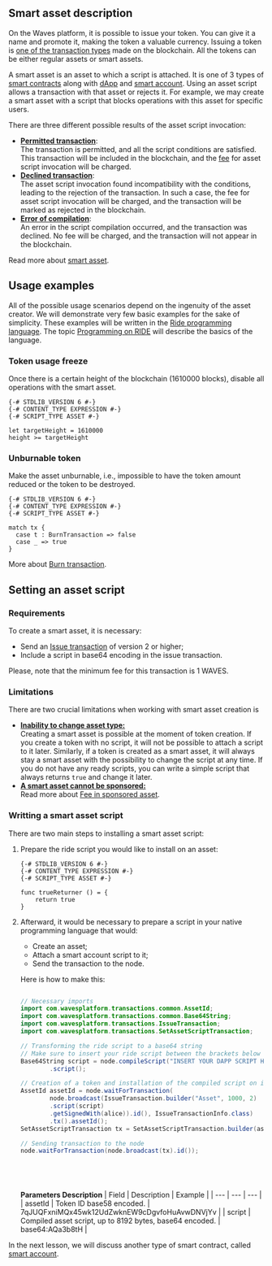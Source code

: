 ## Smart asset description ##

On the Waves platform, it is possible to issue your token.
You can give it a name and promote it, making the token a valuable currency.
Issuing a token is [one of the transaction types]() made on the blockchain.
All the tokens can be either regular assets or smart assets.

A smart asset is an asset to which a script is attached.
It is one of 3 types of [smart contracts](https://docs.waves.tech/en/building-apps/smart-contracts/waves-smart-contracts-overview) along with [dApp]() and [smart account]().
Using an asset script allows a transaction with that asset or rejects it.
For example, we may create a smart asset with a script that blocks operations with this asset for specific users.

There are three different possible results of the asset script invocation:

- **<u>Permitted transaction</u>**:  
  The transaction is permitted, and all the script conditions are satisfied.
  This transaction will be included in the blockchain, and the [fee](https://docs.waves.tech/en/building-apps/smart-contracts/what-is-smart-asset#smart-asset-fees) for asset script invocation will be charged.
- **<u>Declined transaction</u>**:  
  The asset script invocation found incompatibility with the conditions, leading to the rejection of the transaction.
  In such a case, the fee for asset script invocation will be charged, and the transaction will be marked as rejected in the blockchain.
- **<u>Error of compilation</u>**:  
  An error in the script compilation occurred, and the transaction was declined.
  No fee will be charged, and the transaction will not appear in the blockchain.

Read more about [smart asset](https://docs.waves.tech/en/building-apps/smart-contracts/what-is-smart-asset).

## Usage examples ##

All of the possible usage scenarios depend on the ingenuity of the asset creator.
We will demonstrate very few basic examples for the sake of simplicity.
These examples will be written in the [Ride programming language](https://docs.waves.tech/en/ride/).
The topic [Programming on RIDE]() will describe the basics of the language.

### Token usage freeze ###

Once there is a certain height of the blockchain (1610000 blocks), disable all operations with the smart asset. 

<CodeBlock>

```ride
{-# STDLIB_VERSION 6 #-}
{-# CONTENT_TYPE EXPRESSION #-}
{-# SCRIPT_TYPE ASSET #-}

let targetHeight = 1610000
height >= targetHeight
```

</CodeBlock>

### Unburnable token ###

Make the asset unburnable, i.e., impossible to have the token amount reduced or the token to be destroyed. 

<CodeBlock>

```ride
{-# STDLIB_VERSION 6 #-}
{-# CONTENT_TYPE EXPRESSION #-}
{-# SCRIPT_TYPE ASSET #-}

match tx {
  case t : BurnTransaction => false
  case _ => true
}
```

</CodeBlock>

More about [Burn transaction](https://docs.waves.tech/en/blockchain/transaction-type/burn-transaction).

## Setting an asset script ##

### Requirements ###
To create a smart asset, it is necessary:

- Send an [Issue transaction](https://docs.waves.tech/en/blockchain/transaction-type/issue-transaction) of version 2 or higher;
- Include a script in base64 encoding in the issue transaction.

Please, note that the minimum fee for this transaction is 1 WAVES.

### Limitations ###
There are two crucial limitations when working with smart asset creation is

- **<u>Inability to change asset type:</u>**  
  Creating a smart asset is possible at the moment of token creation.
  If you create a token with no script, it will not be possible to attach a script to it later.
  Similarly, if a token is created as a smart asset, it will always stay a smart asset with the possibility to change the script at any time.
  If you do not have any ready scripts, you can write a simple script that always returns `true` and change it later.
- **<u>A smart asset cannot be sponsored:</u>**  
  Read more about [Fee in sponsored asset](https://docs.waves.tech/en/blockchain/transaction/transaction-fee#fee-in-sponsored-asset).


### Writting a smart asset script ###

There are two main steps to installing a smart asset script:
1. Prepare the ride script you would like to install on an asset:

    <CodeBlock>

    ```ride
    {-# STDLIB_VERSION 6 #-}
    {-# CONTENT_TYPE EXPRESSION #-}
    {-# SCRIPT_TYPE ASSET #-}

    func trueReturner () = {
        return true
    }
    ```

    </CodeBlock>

2. Afterward, it would be necessary to prepare a script in your native programming language that would:

    - Create an asset;
    - Attach a smart account script to it;
    - Send the transaction to the node.

    Here is how to make this:

    <CodeBlock>

    ```js
    ```
    ```java
    // Necessary imports
    import com.wavesplatform.transactions.common.AssetId;
    import com.wavesplatform.transactions.common.Base64String;
    import com.wavesplatform.transactions.IssueTransaction;
    import com.wavesplatform.transactions.SetAssetScriptTransaction;

    // Transforming the ride script to a base64 string
    // Make sure to insert your ride script between the brackets below
    Base64String script = node.compileScript("INSERT YOUR DAPP SCRIPT HERE")
            .script();

    // Creation of a token and installation of the compiled script on it
    AssetId assetId = node.waitForTransaction(
            node.broadcast(IssueTransaction.builder("Asset", 1000, 2)
            .script(script)
            .getSignedWith(alice)).id(), IssueTransactionInfo.class)
            .tx().assetId();
    SetAssetScriptTransaction tx = SetAssetScriptTransaction.builder(assetId, script).getSignedWith(alice);

    // Sending transaction to the node
    node.waitForTransaction(node.broadcast(tx).id());
    ```
    ```php
    ```
    ```csharp
    ```
    ```go
    ```
    ```python
    ```

    </CodeBlock>

    **Parameters Description**
    | Field | Description | Example |
    | --- | --- | --- |
    | assetId | Token ID base58 encoded. | 7qJUQFxniMQx45wk12UdZwknEW9cDgvfoHuAvwDNVjYv |
    | script | Compiled asset script, up to 8192 bytes, base64 encoded. | base64:AQa3b8tH |
  
In the next lesson, we will discuss another type of smart contract, called [smart account]().